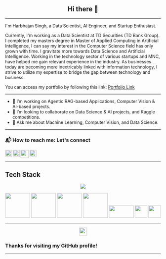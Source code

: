 <h2 align="center">Hi there 👋</h2>

---
I'm Harbhajan Singh, a Data Scientist, AI Engineer, and Startup Enthusiast.

Currently, I'm working as a Data Scientist at TD Securities (TD Bank Group). I completed my masters degree in Master of Applied Computing in Artificial Intelligence, I can say my interest in the Computer Science field has only grown with time. I gravitate more towards Data Science and Artificial Intelligence. Working in the technology sector of various startups and MNC, have helped me gain relevant experience in the industry. As businesses today are becoming more inextricably linked with information technology, I strive to utilize my expertise to bridge the gap between technology and business.

You can access my portfolio by following this link: [Portfolio Link](https://harbhajan21.github.io/portfolio/)

---

- 🔭 I’m working on Agentic RAG-based Applications, Computer Vision & AI-based projects.
- 👯 I’m looking to collaborate on Data Science & AI projects, and Kaggle competitions.
- 💬 Ask me about Machine Learning, Computer Vision, and Data Science.

---

### 📬 How to reach me: Let's connect
<a href="https://twitter.com/Harbhajan2105">
  <img align="left" alt="twitter" | Twitter" width="22px" src="https://cdn.jsdelivr.net/npm/simple-icons@v3/icons/twitter.svg" />
</a>
<a href="https://www.linkedin.com/in/harbhajansingh21/">
  <img align="left" alt="linkedin" width="22px" src="https://cdn.jsdelivr.net/npm/simple-icons@v3/icons/linkedin.svg" />
</a>
<a href="https://www.kaggle.com/harbhajansingh21">
  <img alt="Kaggle" width="22px" src="https://cdn.jsdelivr.net/npm/simple-icons@v3/icons/kaggle.svg" />
</a>
<a href="mailto:singh.bhajji2105@gmail.com">
  <img align="left" width="26px" src="https://cdn.jsdelivr.net/npm/simple-icons@v3/icons/gmail.svg" />
</a>
                                                                                                   
---

<h2 align="left">Tech Stack</h2>
<p align="center">
  <a href="https://skillicons.dev">
    <img src="https://skillicons.dev/icons?i=py,pytorch,tensorflow,flask,r,mysql,raspberrypi,gcp,azure,git,kubernetes,docker,c,ai,latex,linux,sqlite,vscode" />
  </a>
</p>
<div style="display: inline-block;">
  <img src="https://matplotlib.org/3.2.1/_images/sphx_glr_logos2_003.png" width="80">
  <img src="https://miro.medium.com/max/765/1*cyXCE-JcBelTyrK-58w6_Q.png" width="80">
  <img src="https://www.freecodecamp.org/news/content/images/2020/07/pandas-logo.png" width="80">
  <img src="http://amueller.github.io/img/scikit-learn-logo.png" width="80">
  <img height="40" src="https://github.com/opencv/opencv/blob/master/samples/data/opencv-logo.png" width="80">
  <img src="https://github.com/microsoft/PowerBI-Icons/blob/main/PNG/Power-BI.png" width="40" height="40">
  <img src="https://camo.githubusercontent.com/c13034cf5ce18abda1a57109359a1d8656ba197b60a4c8c2bfd9cf95ad4824ca/68747470733a2f2f63646e6c2e74626c7366742e636f6d2f73697465732f64656661756c742f66696c65732f70616765732f7461626c6561756c6f676f5f686967687265732e706e67" width="40" height="40">
</div>

---

<p align=center>
<!-- <img height="25" src="https://badges.pufler.dev/visits/harbhajan21/harbhajan21?color=black&logo=github" /> -->
<img height="25" src="https://komarev.com/ghpvc/?username=harbhajan21&color=brightgreen" />
<a href="https://github.com/harbhajan21">
</a>
</p>

### Thanks for visiting my GitHub profile!

---
